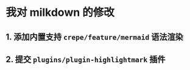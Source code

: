 # 我对 milkdown 的修改

## 1. 添加内置支持 `crepe/feature/mermaid` 语法渲染

## 2. 提交 `plugins/plugin-highlightmark` 插件
